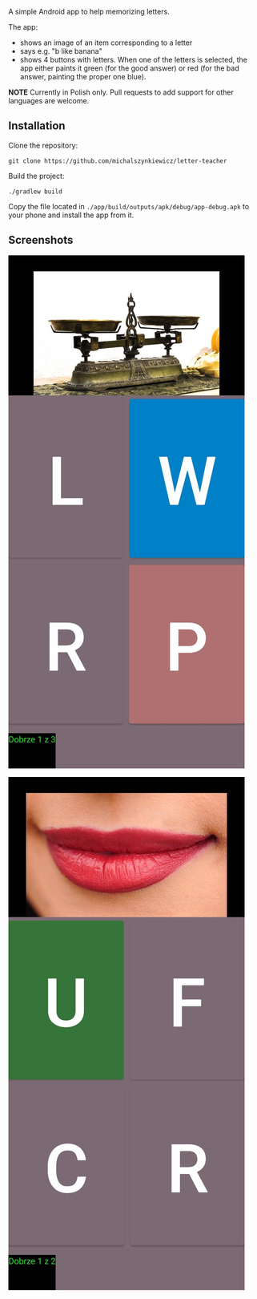 A simple Android app to help memorizing letters.

The app:
- shows an image of an item corresponding to a letter
- says e.g. "b like banana"
- shows 4 buttons with letters. When one of the letters is selected, the app either paints it
green (for the good answer) or red (for the bad answer, painting the proper one blue).


**NOTE** Currently in Polish only. Pull requests to add support for other languages are welcome.

## Installation
Clone the repository:
```shell script
git clone https://github.com/michalszynkiewicz/letter-teacher
```

Build the project:
```shell script
./gradlew build
```

Copy the file located in `./app/build/outputs/apk/debug/app-debug.apk` to your phone and install the app from it.


## Screenshots

![good answer](/docs/good-example.jpg?raw=true)

![bad answer](/docs/bad-example.jpg?raw=true)
